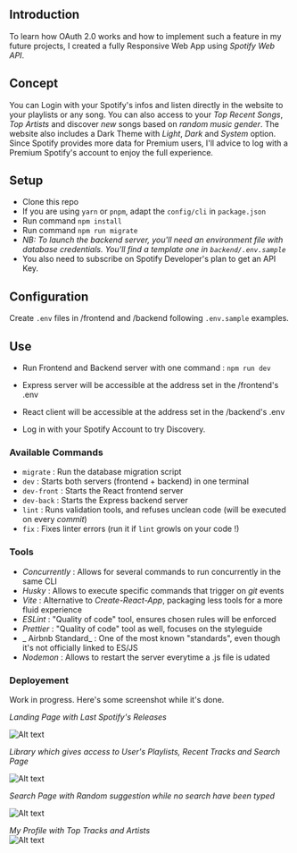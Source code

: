 ## Introduction

To learn how OAuth 2.0 works and how to implement such a feature in my future projects, I created a fully Responsive Web App using _Spotify Web API_.

## Concept

You can Login with your Spotify's infos and listen directly in the website to your playlists or any song. You can also access to your _Top Recent Songs_, _Top Artists_ and discover _new_ songs based on _random music gender_.
The website also includes a Dark Theme with _Light_, _Dark_ and _System_ option.
Since Spotify provides more data for Premium users, I'll advice to log with a Premium Spotify's account to enjoy the full experience.

## Setup

- Clone this repo
- If you are using `yarn` or `pnpm`, adapt the `config/cli` in `package.json`
- Run command `npm install`
- Run command `npm run migrate`
- _NB: To launch the backend server, you'll need an environment file with database credentials. You'll find a template one in `backend/.env.sample`_
- You also need to subscribe on Spotify Developer's plan to get an API Key.
  
## Configuration

Create `.env` files in /frontend and /backend following `.env.sample` examples.

## Use

- Run Frontend and Backend server with one command : `npm run dev`
- Express server will be accessible at the address set in the /frontend's .env
- React client will be accessible at the address set in the /backend's .env

- Log in with your Spotify Account to try Discovery.

### Available Commands

- `migrate` : Run the database migration script
- `dev` : Starts both servers (frontend + backend) in one terminal
- `dev-front` : Starts the React frontend server
- `dev-back` : Starts the Express backend server
- `lint` : Runs validation tools, and refuses unclean code (will be executed on every _commit_)
- `fix` : Fixes linter errors (run it if `lint` growls on your code !)

### Tools

- _Concurrently_ : Allows for several commands to run concurrently in the same CLI
- _Husky_ : Allows to execute specific commands that trigger on _git_ events
- _Vite_ : Alternative to _Create-React-App_, packaging less tools for a more fluid experience
- _ESLint_ : "Quality of code" tool, ensures chosen rules will be enforced
- _Prettier_ : "Quality of code" tool as well, focuses on the styleguide
- _ Airbnb Standard_ : One of the most known "standards", even though it's not officially linked to ES/JS
- _Nodemon_ : Allows to restart the server everytime a .js file is udated

### Deployement

Work in progress. Here's some screenshot while it's done.

_Landing Page with Last Spotify's Releases_

![Alt text](https://i.imgur.com/hyETtKo.png "Landing Page")


_Library which gives access to User's Playlists, Recent Tracks and Search Page_

![Alt text](https://i.imgur.com/hqW2dot.png "Library")


_Search Page with Random suggestion while no search have been typed_

![Alt text](https://i.imgur.com/Z08pXfR.png "Search")


_My Profile with Top Tracks and Artists_  
![Alt text](https://i.imgur.com/9hDR2CD.png "Profile")
